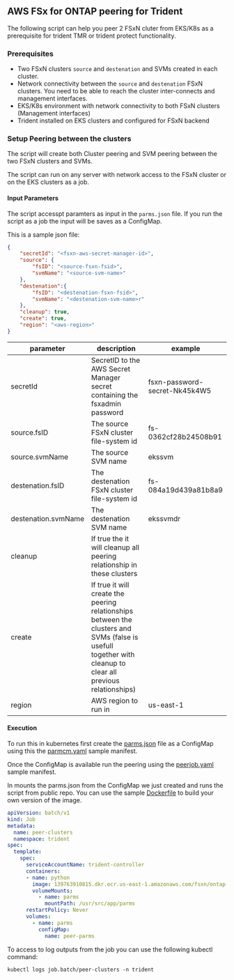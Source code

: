 ## AWS FSx for ONTAP peering for Trident
The following script can help you peer 2 FSxN cluter from EKS/K8s as a prerequisite for trident TMR or trident protect functionality. 

### Prerequisites
- Two FSxN clusters `source` and `destenation` and SVMs created in each cluster.
- Network connectivity between the `source` and `destenation` FSxN clusters. You need to be able to reach the cluster inter-connects and management interfaces. 
- EKS/K8s environment with network connectivity to both FSxN clusters (Management interfaces)
- Trident installed on EKS clusters and configured for FSxN backend


### Setup Peering between the clusters
The script will create both Cluster peering and SVM peering between the two FSxN clusters and SVMs. 

The script can run on any server with network access to the FSxN cluster or on the EKS clusters as a job. 

#### Input Parameters
The script accesspt paramters as input in the `parms.json` file. If you run the script as a job the input will be saves as a ConfigMap. 

This is a sample json file:
```json
{
    "secretId": "<fsxn-aws-secret-manager-id>",
    "source": {
        "fsID": "<source-fsxn-fsid>",
        "svmName": "<source-svm-name>"
    }, 
    "destenation":{
        "fsID": "<destenation-fsxn-fsid>",
        "svmName": "<destenation-svm-name>r"
    },
    "cleanup": true,
    "create": true,
    "region": "<aws-region>"
}
```

|parameter|description|example|
|---|---|---|
| secretId | SecretID to the AWS Secret Manager secret containing the fsxadmin password| fsxn-password-secret-Nk45k4W5
| source.fsID | The source FSxN cluster file-system id | fs-0362cf28b24508b91 |
| source.svmName | The source SVM name | ekssvm |
| destenation.fsID | The destenation FSxN cluster file-system id | fs-084a19d439a81b8a9 |
| destenation.svmName | The destenation SVM name | ekssvmdr |
| cleanup | If true the it will cleanup all peering relationship in these clusters | |
| create | If true it will create the peering relationships between the clusters and SVMs (false is usefull together with cleanup to clear all previous relationships) |
| region | AWS region to run in | us-east-1 |

#### Execution 
To run this in kubernetes first create the [parms.json](parms.json) file as a ConfigMap using this the [parmcm.yaml](parmcm.yaml) sample manifest. 

Once the ConfigMap is available run the peering using the [peerjob.yaml](peerjob.yaml) sample manifest. 

In mounts the parms.json from the ConfigMap we just created and runs the script from public repo. You can use the sample [Dockerfile](Dockerfile) to build your own version of the image. 

```yaml
apiVersion: batch/v1
kind: Job
metadata:
  name: peer-clusters
  namespace: trident
spec:
  template:
    spec:
      serviceAccountName: trident-controller
      containers:
      - name: python
        image: 139763910815.dkr.ecr.us-east-1.amazonaws.com/fsxn/ontap-peer:latest
        volumeMounts:
          - name: parms
            mountPath: /usr/src/app/parms
      restartPolicy: Never
      volumes:
        - name: parms
          configMap:
            name: peer-parms

```
To access to log outputs from the job you can use the following kubectl command:
```shell
kubectl logs job.batch/peer-clusters -n trident
```